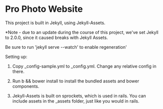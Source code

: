 Pro Photo Website
===


This project is built in Jekyll, using Jekyll-Assets.

*Note - due to an update during the course of this project, we've set Jekyll to 2.0.0, since it caused breaks with Jekyll Assets. 

Be sure to run 'jekyll serve --watch' to enable regeneration'



Setting up:

1. Copy _config-sample.yml to _config.yml. Change any relative config in there.

2. Run b && bower install to install the bundled assets and bower components.

3. Jekyll-Assets is built on sprockets, which is used in rails. You can include assets in the _assets folder, just like you would in rails.





